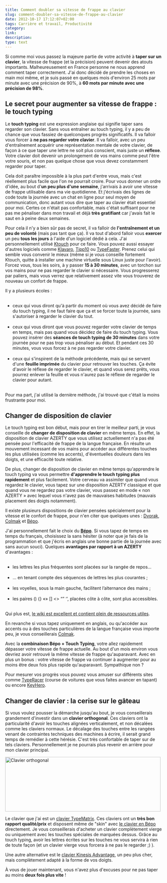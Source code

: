 ```yaml
---
title: Comment doubler sa vitesse de frappe au clavier
slug: comment-doubler-sa-vitesse-de-frappe-au-clavier
date: 2012-10-17 17:12:07+02:00
tags: Carrière et travail, Productivité
category: 
link: 
description: 
type: text
---
```


<p>Si comme moi vous passez la majeure partie de votre activité à <strong>taper sur un clavier</strong>, la vitesse de frappe (et la précision) peuvent devenir des atouts importants. Malheureusement en France personne ne nous apprend comment taper correctement. J'ai donc décidé de prendre les choses en main moi même, et je suis passé en quelques mois d'environ 25 mots par minute avec une précision de 90%, à <strong>60 mots par minute avec une précision de 98%</strong>.</p>
<!-- TEASER_END -->
<p></p><h2>Le secret pour augmenter sa vitesse de frappe : le touch typing</h2><p></p>

<p>Le <strong>touch typing</strong> est une expression anglaise qui signifie taper sans regarder son clavier. Sans vous entraîner au touch typing, il y a peu de chance que vous fassiez de quelconques progrès significatifs. Il va falloir vous forcer à <strong>ne pas regarder votre clavier</strong>. Il va falloir, avec un peu d'entraînement acquérir une représentation mentale de votre clavier, de façon à ce que taper une lettre ne soit plus conscient, mais juste un <strong>réflexe</strong>. Votre clavier doit devenir un prolongement de vos mains comme peut l'être votre souris, et non pas quelque chose que vous devez constamment regarder pour taper.</p>

<p>Cela doit paraître impossible à la plus part d'entre vous, mais c'est réellement plus facile que l'on ne pourrait croire. Pour vous donner un ordre d'idée, au bout d'<strong>un peu plus d'une semaine</strong>, j'arrivais à avoir une vitesse de frappe utilisable dans ma vie quotidienne. Et j'écrivais des lignes de code toute la journée avec un chat en ligne pour seul moyen de communication, donc autant vous dire que taper au clavier était essentiel pour moi. Certes ce n'était pas confortable, mais c'était suffisant pour ne pas me pénaliser dans mon travail et déjà <strong>très gratifiant</strong> car j'avais fait le saut en à peine deux semaines.</p>

<p>Pour cela il n'y a bien sûr pas de secret, il va falloir de <strong>l'entraînement et un peu de volonté</strong> (mais pas tant que ça). Il va tout d'abord falloir vous <strong>exercer</strong> un peu <strong>tous les jours</strong> à l'aide d'un logiciel dédié à cela. J'ai personnellement utilisé <a href="http://ktouch.sourceforge.net/">Ktouch</a> pour ce faire. Vous pouvez aussi essayer d'autres logiciels comme <a href="http://klavaro.sourceforge.net/">Klavaro</a>, <a href="http://www.tipp10.com/en/">Tipp10</a> ou <a href="http://www.typefastertypingtutor.com/">TypeFaster</a>. Prenez celui qui semble vous convenir le mieux (même si je vous conseille fortement Ktouch, quitte à installer une machine virtuelle sous Linux juste pour l'avoir). Forcez vous, tous les soirs, à y passer <strong>15 à 30 minutes</strong>, avec un torchon sur vos mains pour ne pas regarder le clavier si nécessaire. Vous progresserez par paliers, mais vous verrez que relativement assez vite vous trouverez de nouveau un confort de frappe.</p>

<p>Il y a plusieurs écoles :</p>

<p></p><ul><br><li>ceux qui vous diront qu'à partir du moment où vous avez décidé de faire du touch typing, il ne faut faire que ça et se forcer toute la journée, sans s'autoriser à regarder le clavier du tout.</li><br><li>ceux qui vous diront que vous pouvez regarder votre clavier de temps en temps, mais pas quand vous décidez de faire du touch typing. Vous pouvez insérer des <strong>séances de touch typing de 30 minutes</strong> dans votre journée pour ne pas trop vous pénaliser au début. Et pendant ces 30 minutes, vous vous forcez à ne pas regarder votre clavier.</li><br><li>ceux qui s'inspirent de la méthode précédente, mais qui se servent d'une <strong>feuille imprimée</strong> du clavier pour retrouver les touches. Ça évite d'avoir le réflexe de regarder le clavier, et quand vous serez prêts, vous pourrez enlever la feuille et vous n'aurez pas le réflexe de regarder le clavier pour autant.</li><br></ul><p></p>

<p>Pour ma part, j'ai utilisé la dernière méthode, j'ai trouvé que c'était la moins frustrante pour moi.</p>

<p></p><h2>Changer de disposition de clavier</h2><p></p>

<p>Le touch typing est bon début, mais pour en tirer le meilleur parti, je vous conseille de <strong>changer de disposition de clavier</strong> en même temps. En effet, la disposition de clavier AZERTY que vous utilisez actuellement n'a pas été pensée pour l'efficacité de frappe de la langue française. En résulte un mouvement incessant de vos mains pour accéder aux différentes touches les plus utilisées (comme les accents), d'éventuelles douleurs dans les doigts, et une efficacité toute relative.</p>

<p>De plus, changer de disposition de clavier en même temps qu'apprendre le touch typing va vous permettre <strong>d'apprendre le touch typing plus rapidement</strong> et plus facilement. Votre cerveau va assimiler que quand vous regardez le clavier, vous tapez sur une disposition AZERTY classique et que quand vous ne regardez pas votre clavier, vous passez en mode « non AZERTY » avec lequel vous n'avez pas de mauvaises habitudes (mauvais placement des doigts notamment).</p>

<p>Il existe plusieurs dispositions de clavier pensées spécialement pour la vitesse et le confort de frappe, pour n'en citer que quelques unes : <a href="http://fr.wikipedia.org/wiki/Disposition_Dvorak">Dvorak</a>, <a href="http://colemak.com/">Colmak</a> et <a href="http://bepo.fr/wiki/Accueil">Bépo</a>.</p>

<p>J'ai personnellement fait le choix du <strong><a href="http://bepo.fr/wiki/Accueil">Bépo</a></strong>. Si vous tapez de temps en temps du français, choisissez la sans hésiter (à noter que je fais de la programmation et que j'écris en anglais une bonne partie de la journée avec sans aucun souci). Quelques <strong>avantages par rapport à un AZERTY</strong> d'avantages :</p>

<p></p><ul><br><li>les lettres les plus fréquentes sont placées sur la rangée de repos…</li><br><li>… en tenant compte des séquences de lettres les plus courantes ;</li><br><li>les voyelles, sous la main gauche, facilitent l’alternance des mains ;</li><br><li>les paires () {} «» [] &lt;&gt; “” ‘’, placées côte à côte, sont plus accessibles.</li><br></ul><p></p>

<p>Qui plus est, <a href="http://bepo.fr/wiki/Accueil">le wiki est excellent et contient plein de ressources utiles</a>.</p>

<p>En revanche si vous tapez uniquement en anglais, ou qu'accéder aux accents ou à des touches particulières de la langue française vous importe peu, je vous conseillerais <a href="http://colemak.com/">Colmak</a>.</p>

<p>Avec la <strong>combinaison Bépo + Touch Typing</strong>, votre allez rapidement dépasser votre vitesse de frappe actuelle. Au bout d'un mois environ vous devriez avoir retrouvé la même vitesse de frappe qu'auparavant. Avec en plus un bonus : votre vitesse de frappe va continuer à augmenter pour au moins être deux fois plus rapide qu'auparavant. Sympathique non ?</p>

<p>Pour mesurer vos progrès vous pouvez vous amuser sur différents sites comme <a href="http://play.typeracer.com/">TypeRacer</a> (course de voitures que vous faites avancer en tapant) ou encore <a href="http://www.keyhero.com/">KeyHero</a>.</p>

<p></p><h2>Changer de clavier : la cerise sur le gâteau</h2><p></p>

<p>Si vous voulez pousser la démarche jusqu'au bout, je vous conseillerais grandement d'investir dans un <strong>clavier orthogonal</strong>. Ces claviers ont la particularité d'avoir les touches alignées verticalement, et non décalées comme les claviers normaux. Le décalage des touches entre les rangées venant de contraintes techniques des machines à écrire, il serait grand temps de remédier à cette hérésie. C'est très confortable de taper sur de tels claviers. Personnellement je ne pourrais plus revenir en arrière pour mon clavier principal.</p>

<p></p><div class="wp-caption text-center" id="attachment_121" style=""><img alt="Clavier orthogonal" class="size-full wp-image-121" height="175" src="https://data.jousse.org/blog/2006_02_06_typematrix.jpg" title="2006_02_06_typematrix" width="500"><p></p></div>

<p>Le clavier que j'ai est un <a href="http://typematrix.com/">clavier TypeMatrix</a>. Ces claviers ont un <strong>très bon rapport qualité/prix</strong> et disposent même de "skin" avec <a href="http://typematrix.com/bepo.php">le clavier en Bépo</a> directement. Je vous conseillerais d'acheter un clavier complètement vierge ou uniquement avec les touches spéciales de marquées dessus. Grâce au touch typing, avoir les lettres écrites sur les touches ne vous servira à rien de toute façon (et un clavier vierge vous forcera à ne pas le regarder ;) ).</p>

<p>Une autre alternative est le <a href="http://www.amazon.com/Kinesis-KB500USB-BLK-Advantage-Contoured-Keyboard/dp/B000LVJ9W8/ref=sr_1_1?ie=UTF8&amp;qid=1350485644&amp;sr=8-1">clavier Kinesis Advantage</a>, un peu plus cher, mais complètement adapté à la forme de vos doigts.</p>

<p>À vous de jouer maintenant, vous n'avez plus d'excuses pour ne pas taper au moins <strong>deux fois plus vite</strong> !</p>
